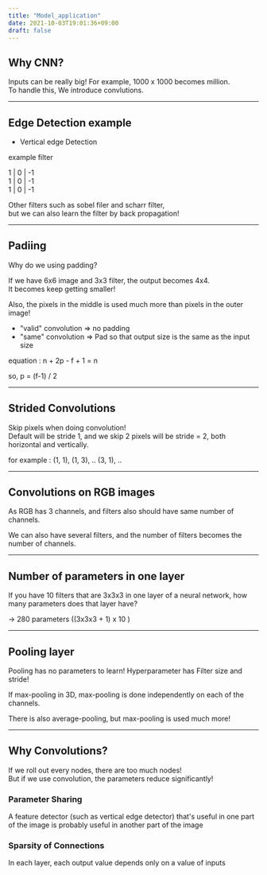 ```yaml
---
title: "Model_application"
date: 2021-10-03T19:01:36+09:00
draft: false
---
```


## Why CNN?

Inputs can be really big! For example, 1000 x 1000 becomes million.  
To handle this, We introduce convlutions.

---

## Edge Detection example

- Vertical edge Detection

example filter

1  | 0 |  -1  
1  | 0 |  -1  
1  | 0 |  -1  

Other filters such as sobel filer and scharr filter,  
but we can also learn the filter by back propagation!

___

## Padiing

Why do we using padding?

If we have 6x6 image and 3x3 filter, the output becomes 4x4.  
It becomes keep getting smaller!

Also, the pixels in the middle is used much more than pixels in the outer image!

- "valid" convolution => no padding
- "same" convolution => Pad so that output size is the same as the input size

equation : 
n + 2p - f + 1 = n

so, p = (f-1) / 2

---

## Strided Convolutions

Skip pixels when doing convolution!  
Default will be stride 1, and we skip 2 pixels will be stride = 2, both horizontal and vertically.

for example : (1, 1), (1, 3), .. (3, 1), ..

---

## Convolutions on RGB images

As RGB has 3 channels, and filters also should have same number of channels.

We can also have several filters, and the number of filters becomes the number of channels.

---

## Number of parameters in one layer

If you have 10 filters that are 3x3x3 in one layer of a neural network, how many parameters does that layer have?

-> 280 parameters ((3x3x3 + 1) x 10 )

---

## Pooling layer

Pooling has no parameters to learn! Hyperparameter has Filter size and stride!

If max-pooling in 3D, max-pooling is done independently on each of the channels.

There is also average-pooling, but max-pooling is used much more!

---

## Why Convolutions?

If we roll out every nodes, there are too much nodes!  
But if we use convolution, the parameters reduce significantly!

### Parameter Sharing

A feature detector (such as vertical edge detector) that's useful in one part of the image is probably useful in another part of the image

### Sparsity of Connections

In each layer, each output value depends only on a value of inputs



